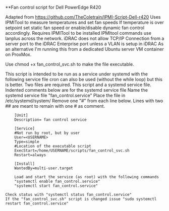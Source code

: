 **Fan control script for Dell PowerEdge R420

Adapted from https://github.com/TheColetrain/IPMI-Script-Dell-r420
Uses IPMITool to measure temperatures and set fan speeds
If temperature is over setpoint set static fan speed 
or enable/disable dynamic fan control accordingly.
Requires IPMITool to be installed
IPMItool commands use lanplus across the network. iDRAC does not allow
TCP/IP Connection from a server port to the iDRAC Enterprise port unless a VLAN is setup in iDRAC
As an alternative I'm running this from a dedicated Ubuntu server VM container on ProxMox.

Use chmod +x fan_control_svc.sh to make the file executable.

This script is intended to be run as a service under systemd with the following service file
cron can also be used (without the while loop) but this is better.
Two files are required. This script and a systemd service file.
Indented comments below are for the systemd service file
Name the systemd service file "fan_control.service"
Place the file in /etc/systemd/system/
Remove one "#" from each line below. Lines with two ## are meant to remain with one # as comment.

        [Unit]
        Description= fan control service

        [Service]
        #Not run by root, but by user
        User=<USERNAME>
        Type=simple
        #Location of the executable script
        ExecStart=/home/USERNAME/scripts/fan_control_svc.sh
        Restart=always

        [Install]
        WantedBy=multi-user.target

        Load and start the service (as root) with the following commands
        "systemctl enable fan_control.service"
        "systemctl start fan_control.service"

    Check status with "systemctl status fan_control.service"
    If the "fan_control_svc.sh" script is changed issue "sudo systemctl restart fan_control.service"
